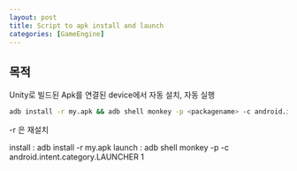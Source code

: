 ```yaml
---
layout: post
title: Script to apk install and launch
categories: [GameEngine]
---
```


## 목적
Unity로 빌드된 Apk를 연결된 device에서 자동 설치, 자동 실행

```sh
adb install -r my.apk && adb shell monkey -p <packagename> -c android.intent.category.LAUNCHER 1
```

-r 은 재설치

install : adb install -r my.apk
launch : adb shell monkey -p <packagename> -c android.intent.category.LAUNCHER 1


